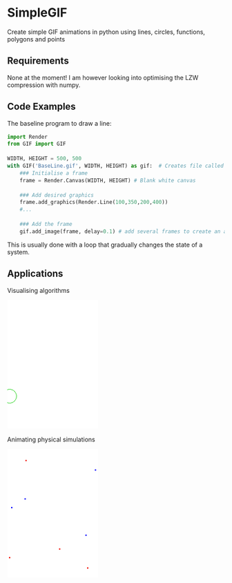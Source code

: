 # SimpleGIF
Create simple GIF animations in python using lines, circles, functions, polygons and points

## Requirements
None at the moment! I am however looking into optimising the LZW compression with numpy.

## Code Examples
The baseline program to draw a line:

```python
import Render
from GIF import GIF

WIDTH, HEIGHT = 500, 500
with GIF('BaseLine.gif', WIDTH, HEIGHT) as gif:  # Creates file called BaseLine.gif
    ### Initialise a frame
    frame = Render.Canvas(WIDTH, HEIGHT) # Blank white canvas
    
    ### Add desired graphics
    frame.add_graphics(Render.Line(100,350,200,400))
    #...
    
    ### Add the frame
    gif.add_image(frame, delay=0.1) # add several frames to create an animation
```
This is usually done with a loop that gradually changes the state of a system.

## Applications
Visualising algorithms

![SierpinskiNodes](doc/Sierpinski.gif)

Animating physical simulations

![RandomParticles](doc/RandomParticles.gif)